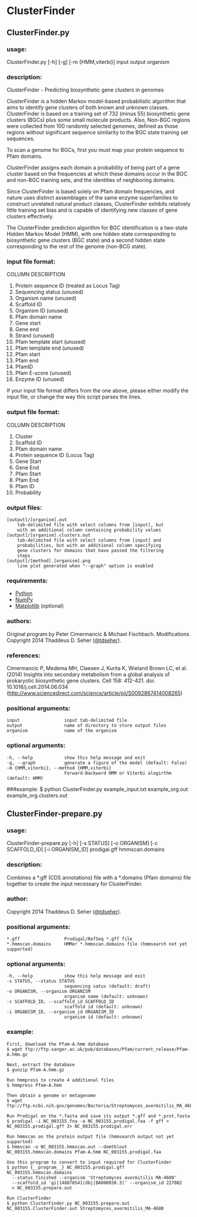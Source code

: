 # ClusterFinder

## ClusterFinder.py

### usage:
ClusterFinder.py [-h] [-g] [-m {HMM,viterbi}] input output organism

### description:
ClusterFinder - Predicting biosynthetic gene clusters in genomes

ClusterFinder is a hidden Markov model-based probabilistic algorithm that aims to identify gene clusters of both known and unknown classes. ClusterFinder is based on a training set of 732 (minus 55) biosynthetic gene clusters (BGCs) plus some small molecule products. Also, Non-BGC regions were collected from 100 randomly selected genomes, defined as those regions without significant sequence similarity to the BGC state training set sequences.
  
To scan a genome for BGCs, first you must map your protein sequence to Pfam domains.
  
ClusterFinder assigns each domain a probability of being part of a gene cluster based on the frequencies at which these domains occur in the BGC and non-BGC training sets, and the identities of neighboring domains.
  
Since ClusterFinder is based solely on Pfam domain frequencies, and nature uses distinct assemblages of the same enzyme superfamilies to construct unrelated natural product classes, ClusterFinder exhibits relatively little training set bias and is capable of identifying new classes of gene clusters effectively.

The ClusterFinder prediction algorithm for BGC identification is a two-state Hidden Markov Model (HMM), with one hidden state corresponding to biosynthetic gene clusters (BGC state) and a second hidden state corresponding to the rest of the genome (non-BCG state).

### input file format:
COLUMN DESCRIPTION
 1. Protein sequence ID (treated as Locus Tag)
 2. Sequencing status (unused)
 3. Organism name (unused)
 4. Scaffold ID
 5. Organism ID (unused)
 6. Pfam domain name
 7. Gene start
 8. Gene end
 9. Strand (unused)
 10. Pfam template start (unused)
 11. Pfam template end (unused)
 12. Pfam start
 13. Pfam end
 14. PfamID
 15. Pfam E-score (unused)
 16. Enzyme ID (unused)

If your input file format differs from the one above, please either modify the input file, or change the way this script parses the lines.

### output file format:
COLUMN DESCRIPTION
 1. Cluster
 2. Scaffold ID
 3. Pfam domain name
 4. Protein sequence ID (Locus Tag)
 5. Gene Start
 6. Gene End
 7. Pfam Start
 8. Pfam End
 9. Pfam ID
 10. Probability

### output files:
	[output]/[organism].out
		tab-delimited file with select columns from [input], but
		with an additional column containing probability values
	[output]/[organism].clusters.out
		tab-delimited file with select columns from [input] and
		probabilities, but with an additional column specifying
		gene clusters for domains that have passed the filtering
		steps
	[output]/[method].[organism].png
		line plot generated when "--graph" option is enabled

### requirements:
 * [Python](http://www.python.org/)
 * [NumPy](http://www.numpy.org/)
 * [Matplotlib](http://www.matplotlib.org/) (optional)

### authors:
Original program by Peter Cimermancic & Michael Fischbach.
Modifications Copyright 2014 Thaddeus D. Seher ([@tdseher](http://www.twitter.com/tdseher)).

### references:
Cimermancic P, Medema MH, Claesen J, Kurita K, Wieland Brown LC, et al. (2014) Insights into secondary metabolism from a global analysis of prokaryotic biosynthetic gene clusters. Cell 158: 412-421. doi: 10.1016/j.cell.2014.06.034 (http://www.sciencedirect.com/science/article/pii/S0092867414008265)

### positional arguments:
	input                 input tab-delimited file
	output                name of directory to store output files
	organism              name of the organism

### optional arguments:
	-h, --help            show this help message and exit
	-g, --graph           generate a figure of the model (default: False)
	-m {HMM,viterbi}, --method {HMM,viterbi}
	                      Forward-Backward HMM or Viterbi alogirthm (default: HMM)

###example:
	$ python ClusterFinder.py example_input.txt example_org.out example_org.clusters.out


## ClusterFinder-prepare.py
### usage:
ClusterFinder-prepare.py [-h] [-s STATUS] [-o ORGANISM] [-c SCAFFOLD_ID] [-i ORGANISM_ID] prodigal.gff hmmscan.domains

### description:
Combines a \*.gff (CDS annotations) file with a \*.domains (Pfam domains) file together to create the input necessary for ClusterFinder.

### author:
Copyright 2014 Thaddeus D. Seher ([@tdseher](http://www.twitter.com/tdseher)).

### positional arguments:
	*.gff                 Prodigal/RefSeq *.gff file
	*.hmmscan.domains     HMMer *.hmmscan.domains file (hmmsearch not yet supported)

### optional arguments:
	-h, --help            show this help message and exit
	-s STATUS, --status STATUS
	                      sequencing satus (default: draft)
	-o ORGANISM, --organism ORGANISM
	                      organism name (default: unknown)
	-c SCAFFOLD_ID, --scaffold_id SCAFFOLD_ID
	                      scaffold id (default: unknown)
	-i ORGANISM_ID, --organism_id ORGANISM_ID
	                      organism id (default: unknown)

### example:
	First, download the Pfam-A.hmm database
	$ wget ftp://ftp.sanger.ac.uk/pub/databases/Pfam/current_release/Pfam-A.hmm.gz
	
	Next, extract the database
	$ gunzip Pfam-A.hmm.gz
	
	Run hmmpress to create 4 additional files
	$ hmmpress Pfam-A.hmm
	
	Then obtain a genome or metagenome
	$ wget ftp://ftp.ncbi.nih.gov/genomes/Bacteria/Streptomyces_avermitilis_MA_4680_uid57739/NC_003155.fna
	
	Run Prodigal on the *.fasta and save its output *.gff and *.prot.fasta
	$ prodigal -i NC_003155.fna -a NC_003155.prodigal.faa -f gff > NC_003155.prodigal.gff 2> NC_003155.prodigal.err
	
	Run hmmscan on the protein output file (hmmsearch output not yet supported)
	$ hmmscan -o NC_003155.hmmscan.out --domtblout NC_003155.hmmscan.domains Pfam-A.hmm NC_003155.prodigal.faa
	
	Use this program to convert to input required for ClusterFinder
	$ python {__program__} NC_003155.prodigal.gff NC_003155.hmmscan.domains
	  --status finished --organism 'Streptomyces avermitilis MA-4680'
	  --scaffold_id 'gi|148878541|dbj|BA000030.3|' --organism_id 227882
	  > NC_003155.prepare.out
	
	Run ClusterFinder
	$ python ClusterFinder.py NC_003155.prepare.out NC_003155.ClusterFinder.out Streptomyces_avermitilis_MA-4680
